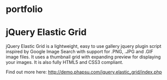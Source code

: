# portfolio


# jQuery Elastic Grid

jQuery Elastic Grid is a lightweight, easy to use gallery jquery plugin script inspired by Google Image Search with support for .PNG, .JPG and .GIF image files. It uses a thumbnail grid with expanding preview for displaying your images. It is also fully HTML5 and CSS3 compliant.

Find out more here: http://demo.phapsu.com/jquery.elastic_grid/index.php
